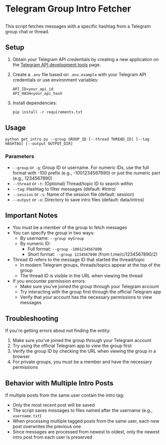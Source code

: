# Telegram Group Intro Fetcher

## 


This script fetches messages with a specific hashtag from a Telegram group chat or thread.

## Setup

1. Obtain your Telegram API credentials by creating a new application on the [Telegram API development tools](https://my.telegram.org/apps) page.

2. Create a `.env` file based on `.env.example` with your Telegram API credentials or use environment variables:
   ```
   API_ID=your_api_id
   API_HASH=your_api_hash
   ```

3. Install dependencies:
   ```
   pip install -r requirements.txt
   ```

## Usage

```
python get_intro.py --group GROUP_ID [--thread THREAD_ID] [--tag HASHTAG] [--output OUTPUT_DIR]
```

### Parameters

- `--group` or `-g`: Group ID or username. For numeric IDs, use the full format with -100 prefix (e.g., -1001234567890) or just the numeric part (e.g., 1234567890)
- `--thread` or `-t`: (Optional) Thread/topic ID to search within
- `--tag`: Hashtag to filter messages (default: #Intro)
- `--session` or `-s`: Name of the session file (default: session)
- `--output` or `-o`: Directory to save intro files (default: data/intros)

## Important Notes

- You must be a member of the group to fetch messages
- You can specify the group in two ways:
  - By username: `--group myGroup` 
  - By numeric ID: 
    - Full format: `--group -1001234567890` 
    - Short format: `--group 1234567890` (from t.me/c/1234567890/2)
- Thread ID refers to the message ID that started the thread/topic
  - In modern Telegram groups, threads/topics appear at the top of the group
  - The thread ID is visible in the URL when viewing the thread
- If you encounter permission errors:
  - Make sure you've joined the group through your Telegram account
  - Try interacting with the group first through the official Telegram app
  - Verify that your account has the necessary permissions to view messages

## Troubleshooting

If you're getting errors about not finding the entity:

1. Make sure you've joined the group through your Telegram account
2. Try using the official Telegram app to view the group first
3. Verify the group ID by checking the URL when viewing the group in a browser
4. For private groups, you must be a member and have the necessary permissions

## Behavior with Multiple Intro Posts

If multiple posts from the same user contain the intro tag:

- Only the most recent post will be saved
- The script saves messages to files named after the username (e.g., `username.txt`)
- When processing multiple tagged posts from the same user, each new post overwrites the previous one
- Since messages are processed from newest to oldest, only the newest intro post from each user is preserved
